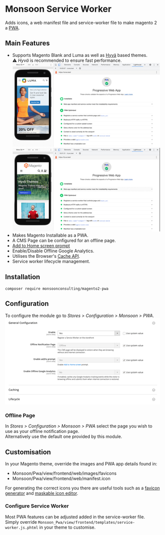 # Monsoon Service Worker

Adds icons, a web manifest file and service-worker file to make magento 2 a [PWA](https://web.dev/pwa-checklist/).

## Main Features
- Supports Magento Blank and Luma as well as [Hyvä] based themes.   
⚠️ *Hyvä* is recommended to ensure fast performance.   
![luma pwa results](./doc/luma-pwa-results.jpg)   
![hyvä pwa results](doc/hyva-pwa-results.jpg)   
- Makes Magento Installable as a PWA.
- A CMS Page can be configured for an offline page.
- [Add to Home screen prompt](https://developer.mozilla.org/en-US/docs/Web/Progressive_web_apps/Add_to_home_screen)
- Enable/Disable Offline Google Analytics.
- Utilises the Browser's [Cache API].
- Service worker lifecycle management.

## Installation
```shell
composer require monsoonconsulting/magento2-pwa
```

## Configuration
To configure the module go to _Stores > Configuration > Monsoon > PWA_.    
![configuration options](doc/sys-config.jpg)

### Offline Page
In _Stores > Configuration > Monsoon > PWA_ select the page you wish to use as your offline notification page.   
Alternatively use the default one provided by this module.

## Customisation
In your Magento theme, override the images and PWA app details found in:
- Monsoon/Pwa/view/frontend/web/images/favicons
- Monsoon/Pwa/view/frontend/web/manifest.icon

For generating the correct icons you there are useful tools such as 
a [favicon generator](https://realfavicongenerator.net/) and [maskable icon editor](https://maskable.app/editor).

### Configure Service Worker
Most PWA features can be adjusted added in the service-worker file.    
Simply override `Monsoon_Pwa/view/frontend/templates/service-worker.js.phtml` in your theme to customise.

[Hyvä]: https://hyva.io/
[Cache API]:https://web.dev/cache-api-quick-guide/
